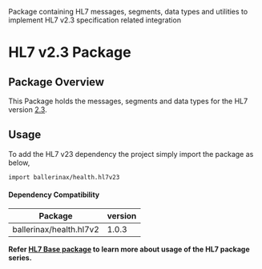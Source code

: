 Package containing HL7 messages, segments, data types and utilities to implement HL7 v2.3 specification related 
integration

# HL7 v2.3 Package

## Package Overview

This Package holds the messages, segments and data types for the HL7 version [2.3](https://www.hl7.org/implement/standards/product_brief.cfm?product_id=140). 

## Usage

To add the HL7 v23 dependency the project simply import the package as below,
```ballerina
import ballerinax/health.hl7v23
```

#### Dependency Compatibility

| Package                       | version |
|-------------------------------|---------|
| ballerinax/health.hl7v2       | 1.0.3   |

**Refer [HL7 Base package](https://central.ballerina.io/ballerinax/health.hl7v2) to learn more about usage of 
 the HL7 package series.**
